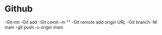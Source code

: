 # Github

-Git inti
-Git add
-Git comit -m ""
-Git remote add origin URL 
-Git branch -M main
-git push -u origin main 
